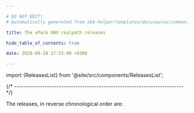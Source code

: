 ```yaml
---

# DO NOT EDIT!
# Automatically generated from xbb-helper/templates/docusaurus/common.

title: The xPack GNU realpath releases

hide_table_of_contents: true

date: 2020-09-28 17:53:00 +0300

---
```


import {ReleasesList} from '@site/src/components/ReleasesList';

{/* ------------------------------------------------------------------------ */}

The releases, in reverse chronological order are:

<ReleasesList />
